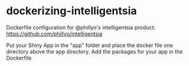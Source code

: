 # dockerizing-intelligentsia
Dockerfile configuration for @phillyo's intelligentsia product: https://github.com/phillyo/intelligentsia

Put your Shiny App in the "app" folder and place the docker file one directory above the app directory. Add the packages for your app in the Dockerfile

